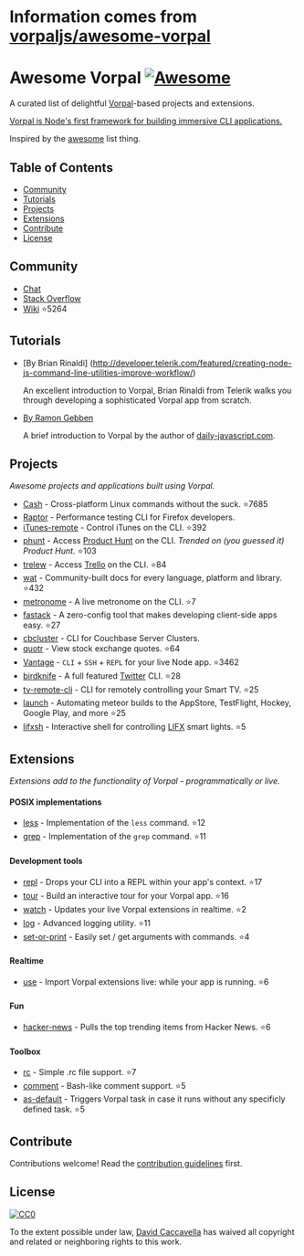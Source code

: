 # Information comes from [vorpaljs/awesome-vorpal](https://github.com/vorpaljs/awesome-vorpal)
# Awesome Vorpal [![Awesome](https://cdn.rawgit.com/sindresorhus/awesome/d7305f38d29fed78fa85652e3a63e154dd8e8829/media/badge.svg)](https://github.com/sindresorhus/awesome)

A curated list of delightful [Vorpal](https://github.com/dthree/vorpal)-based projects and extensions.

[Vorpal is Node's first framework for building immersive CLI applications.](https://github.com/dthree/vorpal)

Inspired by the [awesome](https://github.com/sindresorhus/awesome) list thing.

## Table of Contents

- [Community](#community)
- [Tutorials](#tutorials)
- [Projects](#projects)
- [Extensions](#extensions)
- [Contribute](#contribute)
- [License](#license)

## Community

- [Chat](https://gitter.im/dthree/vorpal)
- [Stack Overflow](http://stackoverflow.com/questions/tagged/vorpal.js)
- [Wiki](https://github.com/dthree/vorpal/wiki) :star:5264

## Tutorials

- [By Brian Rinaldi] (http://developer.telerik.com/featured/creating-node-js-command-line-utilities-improve-workflow/)

  An excellent introduction to Vorpal, Brian Rinaldi from Telerik walks you through developing a sophisticated Vorpal app from scratch.

- [By Ramon Gebben](http://daily-javascript.com/articles/vorpal/)

  A brief introduction to Vorpal by the author of [daily-javascript.com](daily-javascript.com).

## Projects

*Awesome projects and applications built using Vorpal.*

- [Cash](https://github.com/dthree/cash) - Cross-platform Linux commands without the suck. :star:7685
- [Raptor](https://developer.mozilla.org/en-US/Firefox_OS/Automated_testing/Raptor) - Performance testing CLI for Firefox developers.
- [iTunes-remote](https://github.com/mischah/itunes-remote/) - Control iTunes on the CLI. :star:392
- [phunt](https://github.com/Kristories/phunt) - Access [Product Hunt](https://www.producthunt.com/) on the CLI. *Trended on (you guessed it) Product Hunt.* :star:103
- [trelew](https://github.com/websitesfortrello/trelew) - Access [Trello](https://trello.com/) on the CLI. :star:84
- [wat](https://github.com/dthree/wat) - Community-built docs for every language, platform and library. :star:432
- [metronome](https://github.com/AljoschaMeyer/metronome-cli) - A live metronome on the CLI. :star:7
- [fastack](https://github.com/fastack/cli) - A zero-config tool that makes developing client-side apps easy. :star:27
- [cbcluster](https://www.npmjs.com/package/cbcluster) - CLI for Couchbase Server Clusters.
- [quotr](https://github.com/andrerpena/quotr) - View stock exchange quotes. :star:64
- [Vantage](https://github.com/dthree/vantage) - `CLI` + `SSH` + `REPL` for your live Node app. :star:3462
- [birdknife](https://github.com/vanita5/birdknife) - A full featured [Twitter](https://twitter.com/) CLI. :star:28
- [tv-remote-cli](https://github.com/Glavin001/tv-remote-cli) - CLI for remotely controlling your Smart TV. :star:25
- [launch](https://github.com/NewSpring/meteor-launch) - Automating meteor builds to the AppStore, TestFlight, Hockey, Google Play, and more :star:25
- [lifxsh](https://github.com/ristomatti/lifxsh) - Interactive shell for controlling [LIFX](http://www.lifx.com) smart lights. :star:5

## Extensions

*Extensions add to the functionality of Vorpal - programmatically or live.*

#### POSIX implementations

- [less](https://github.com/vorpaljs/vorpal-less) - Implementation of the `less` command. :star:12
- [grep](https://github.com/vorpaljs/vorpal-grep) - Implementation of the `grep` command. :star:11

#### Development tools

- [repl](https://github.com/vorpaljs/vorpal-repl) - Drops your CLI into a REPL within your app's context. :star:17
- [tour](https://github.com/vorpaljs/vorpal-tour) - Build an interactive tour for your Vorpal app. :star:16
- [watch](https://github.com/vantagejs/vantage-watch) - Updates your live Vorpal extensions in realtime. :star:2
- [log](https://github.com/AljoschaMeyer/vorpal-log) - Advanced logging utility. :star:11
- [set-or-print](https://github.com/AljoschaMeyer/vorpal-setorprint) - Easily set / get arguments with commands. :star:4

#### Realtime

- [use](https://github.com/vorpaljs/vorpal-use) - Import Vorpal extensions live: while your app is running. :star:6

#### Fun

- [hacker-news](https://github.com/vorpaljs/vorpal-hacker-news) - Pulls the top trending items from Hacker News. :star:6

#### Toolbox
- [rc](https://github.com/subk/vorpal-rc) - Simple .rc file support. :star:7
- [comment](https://github.com/subk/vorpal-comment) - Bash-like comment support. :star:5
- [as-default](https://github.com/ialpert/vorpal-as-default) - Triggers Vorpal task in case it runs without any specificly defined task. :star:5

## Contribute

Contributions welcome! Read the [contribution guidelines](contributing.md) first.

## License

[![CC0](http://i.creativecommons.org/p/zero/1.0/88x31.png)](http://creativecommons.org/publicdomain/zero/1.0/)

To the extent possible under law, [David Caccavella](https://github.com/dthree) has waived all copyright and related or neighboring rights to this work.

